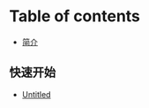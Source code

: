 # Table of contents

* [简介](README.md)

## 快速开始 <a id="get-started"></a>

* [Untitled](get-started/untitled.md)

